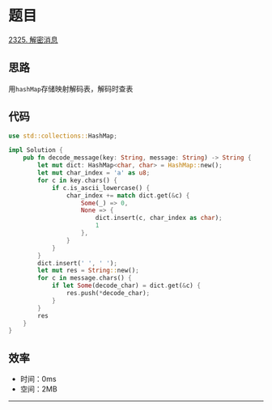 # 题目

[2325. 解密消息](https://leetcode.cn/problems/decode-the-message/)

## 思路

用`hashMap`存储映射解码表，解码时查表

## 代码

```Rust
use std::collections::HashMap;

impl Solution {
    pub fn decode_message(key: String, message: String) -> String {
        let mut dict: HashMap<char, char> = HashMap::new();
        let mut char_index = 'a' as u8;
        for c in key.chars() {
            if c.is_ascii_lowercase() {
                char_index += match dict.get(&c) {
                    Some(_) => 0,
                    None => {
                        dict.insert(c, char_index as char);
                        1
                    },
                }
            }
        }
        dict.insert(' ', ' ');
        let mut res = String::new();
        for c in message.chars() {
            if let Some(decode_char) = dict.get(&c) {
                res.push(*decode_char);
            }
        }
        res
    }
}
```

## 效率

* 时间：0ms
* 空间：2MB

---